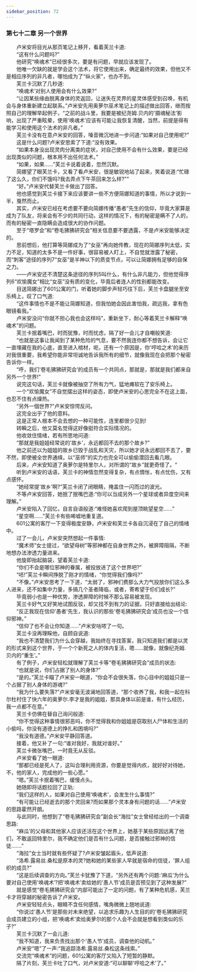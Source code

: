 ```yaml
---
sidebar_position: 72
---
```

### 第七十二章 另一个世界  


　　卢米安将目光从那页笔记上移开，看着芙兰卡道:  
　　“这有什么问题吗?”  
　　他研究“唤魂术”已经很多次，要是有问题，早就应该发现了。  
　　他唯一欠缺的就是学会这个法术，将它使用出来，确定最终的效果，但他又不是相应序列的非凡者，哪怕成为了“纵火家”，也办不到。  
　　芙兰卡沉默了几秒道:  
　　“唤魂术’对别人使用会有什么效果?”  
　　“让因某些缘由脱离身体的灵返回，让迷失在灵界的星灵体感受到召唤，有机会与身体重新建立起联系。”卢米安先用奥萝尔巫术笔记上的描述做出回答，继而按照自己的理解举起例子，“之前的战斗里，我要是被纪尧姆.贝内的'摄魂秘法’影响，出现了严重眩晕，使用'唤魂术’应该有可能让我恢复清醒，当然，前提是得有能学习和使用这个法术的非凡者。”  
　　芙兰卡没有在意卢米安的回答，嗓音微沉地进一步问道:“如果对自己使用呢?”  
　　这是什么问题?卢米安思索了下道:“没有效果。  
　　“如果本身没出现灵肉分离类的症状，对自己使用不会有什么效果，要是已经出现类似的问题，根本用不出任何法术。”  
　　“如果，如果……”芙兰卡说着说着，忽然沉默。  
　　简娜望了眼芙兰卡，又看了看卢米安，很是敏锐地站了起来，笑着说道:“忙碌了这么久，你们不饿吗?我去弄点下午茶回来怎么样?”“  
　　“好。”卢米安代替芙兰卡做出了回答。  
　　他也感觉到芙兰卡接下来应该要讲一些不方便简娜知道的事情，所以才说到一半，戛然而止。  
　　其实，卢米安已经在考虑要不要向简娜传播“愚者”先生的信仰，毕竟大家算是成为了队友，将来会有不少的共同行动，这样的情况下，有的秘密是瞒不了人的，而有的秘密一直隐瞒会造成很大的协作问题。  
　　至于“塔罗会”和“卷毛狒狒研究会”相关信息要不要透露，不是卢米安能够决定的。  
　　思前想后，他打算等简娜成为了“女巫”再向她传教，现在的简娜序列太低，实力不足，知道的太多不是一件好事，很容易被人盯上，不自觉就泄露了秘密，而“刺客”途径的序列7“女巫”是半神以下的质变节点，可以让简娜拥有足够的自保之力。  
　　——卢米安还不清楚这条途径的序列5叫什么，有什么非凡能力，但他觉得序列6“欢愉魔女”相比“女巫”没有质的变化，毕竟后者连人的性别都能改变。  
　　目送简娜出了601公寓的门，听着她的脚步声轻巧往下后，芙兰卡盘腿坐至安乐椅上，叹了口气道:  
　　“这件事情也不是不能让简娜知道，但我怕她会因此害怕我，疏远我，拿有色眼镜看我。”  
　　卢米安没问“你就不担心我也会这样吗”，重新坐下，耐心等着芙兰卡解释“唤魂术”的问题。  
　　芙兰卡抿着嘴巴，时而犹豫，时而忧虑，隔了好一会儿才自嘲般笑道:  
　　“也就是这事让我闻到了某种危险的气息，要不然我连你都不想告诉，会让它一直埋藏在我的心底，直至进入棺材，呃，还有一个原因是，你'哼哈之术’的来历对我很重要，我希望你能非常坦诚地告诉我所有的细节，就像我现在会把那个秘密告诉你一样。  
　　“呼，我们'卷毛狒狒研究会’的成员有一个共同点，那就是，那就是我们都来自另外一个世界!”  
　　说完这句话，芙兰卡就像被抽空了所有力气，猛地瘫软在了安乐椅上。  
　　一个“欢愉魔女”不自觉摆出这样的姿态，即使卢米安的心思完全不在这上面，也忍不住有点燥热。  
　　“另外一個世界?”卢米安惊愕反问。  
　　这完全出乎了他的意料。  
　　这是正常人根本不会去想的一种可能性，连里都很少见到!  
　　转瞬之后，他又莫名觉得这好像挺符合实际情况的。  
　　他收敛住情绪，若有所思地问道:  
　　“那就是我姐姐经常说的'故乡’，永远都回不去的那个故乡?”  
　　他之前还以为姐姐的故乡已毁于战乱和天灾，所以她才说永远都回不去了，要不然，即使被全世界通缉，以“巫师”的实力也完全可以偷偷潜回去看几眼。  
　　后来，卢米安知道了奥萝尔是特里尔人，对所谓的“故乡”就更奇怪了。“  
　　听到卢米安的话语，芙兰卡的神情忽然变得复杂，有点惆怅，有点忧伤，又有点感怀。  
　　“她经常提'故乡’啊?”芙兰卡闭了闭眼睛，掩盖住一闪而过的波光。  
　　不等卢米安回答，她抿了抿嘴巴道:“你可以当成另外一个星球或者异度空间来理解。”  
　　卢米安陷入了回忆，自言自语般道:“难怪她喜欢爬到屋顶眺望星空……”  
　　“星空啊……”芙兰卡有些唏嘘地重复道。  
　　601公寓的客厅一下变得极度安静，卢米安和芙兰卡各自沉浸在了自己的情绪中。  
　　过了一会儿，卢米安突然想起一件事情:  
　　“魔术师”女士提过，“欲望母树”等邪神都在自身世界之外，被屏障阻隔，不断地想办法渗透力量进来。  
　　他旋即抬起脑袋，望着芙兰卡道:  
　　“你们不会是哪位邪神的眷属，被投放进了这个世界吧?”  
　　“呸!”芙兰卡瞬间挣脱了刚才的情绪，“你觉得我们像吗?”  
　　“不像。”卢米安思考了一下道，“太弱了，邪神们费那么大力气投放你们这么多人进来，还不如集中力量，多搞几个圣者降临，或者，寄希望于伱们成长?”  
　　毕竟弱小也是一种优势，渗透屏障的时候不那么容易被发现。  
　　芙兰卡好气又好笑地试图反驳，却又找不到有力的证据，只好直接给出结论:  
　　“反正我现在信仰'愚者’先生，我认识的那些'卷毛狒狒研究会’成员也没一个信仰邪神。”  
　　“信仰了也不会让你知道……”卢米安咕哝了一句。  
　　芙兰卡没再理睬他，自顾自说道:  
　　“我也不清楚我们为什么会穿越，我始终在寻找答案，我只知道我们都是以灵的形式来到这个世界，于一个个新死之人的体内复活，嗯……就像，就像纪尧姆.贝内的“重生’。”  
　　有了例子，卢米安轻松就理解了芙兰卡等“卷毛狒狒研究会”成员的状态:  
　　“也就是说，你们占据了别人的身体?”  
　　“是的。”芙兰卡瞄了卢米安一眼道，“你会不会很失落，你心目中的姐姐只是一个占据了别人身体的游魂?”  
　　“我为什么要失落?”卢米安毫无波澜地回答道，“那个收养了我，和我一起在科尔杜村住了快六年的奥萝尔.李才是我的姐姐，那具身体以前是谁，有什么经历，我一点都不在意。”  
　　芙兰卡仿佛在替自己询问般道:  
　　“你不觉得这种事情很邪恶吗，你不觉得我和你姐姐是窃取别人尸体和生活的小偷吗，你没有道德上的挣扎和困境吗?”  
　　“我没有道德。”卢米安平静回答道。  
　　接着，他又补了一句:“谁对我好，我就对谁好。”  
　　芙兰卡微张嘴巴，一时竟无从反驳。  
　　卢米安看了她一眼道:  
　　“那都已经是死人了，这叫合理利用资源，你要是觉得内疚，就好好对待她，不，他的家人，完成他的一些心愿。”  
　　“嗯。”芙兰卡抿着嘴巴，缓慢点头。  
　　她随即将话题拉回了正轨:  
　　“我们这样的人，如果对自己使用'唤魂术’，会发生什么事情?”  
　　“有可能让已经逝去的那个灵回来?而如果那个灵本身有问题的话……”卢米安的思路霍然开朗。  
　　与此同时，他想到了“卷毛狒狒研究会”副会长“海拉”女士曾经给出的一个调查思路:  
　　“麻瓜’的父母和其他家人应该还活在这个世界上，她基于某些原因远离了他们，不敢返回特里尔，我不确定他们是否有什么问题，是否接触过邪神的信徒…….”  
　　“海拉”女士当时就有些怀疑了?卢米安皱起眉头，低声说道:  
　　“洛希.露易丝.桑松是原本的灵?她和她的某些家人早就是宿命的信徒，'罪人组织的成员?”  
　　“这是后续调查的方向。”芙兰卡犹豫了下道，“另外还有两个问题:'麻瓜’为什么要对自己使用'唤魂术’?把'唤魂术’卖给她的'愚人节’成员是否预见到了这种发展?”  
　　就是感觉“卷毛狒狒研究会”内部可能出了一定的问题，有了某种危机感，芙兰卡才将穿越的秘密告诉了卢米安。  
　　卢米安轻轻点头，眼睛不含任何感情，嘴角微微上翘地说道:  
　　“你说过'愚人节’是那些对未来绝望，以追求乐趣为人生目的的'卷毛狒狒研究会成员建立的小组，把'唤魂术’卖给奥萝尔的那个人会不会就是想看到类似的乐子?”  
　　芙兰卡沉默了一会儿道:  
　　“我不知道，我来负责找出那个'愚人节’成员，调查他的动机。”  
　　卢米安“嗯”了一声:“我追踪洛希.露易丝.桑松这条线索。”  
　　交流完“唤魂术”的问题，601公寓的客厅又陷入了短暂的静默。  
　　隔了片刻，芙兰卡吐了口气，对卢米安道:“可以聊聊'哼哈之术’了。”  

